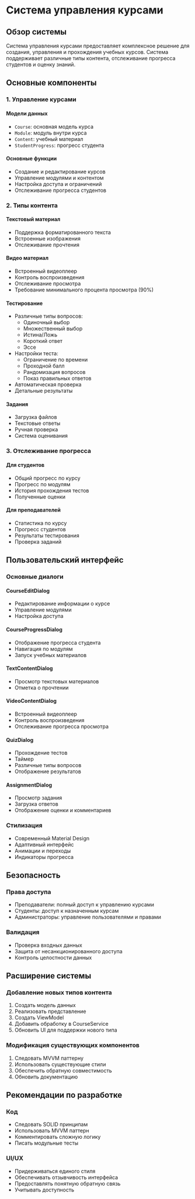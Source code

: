 # Система управления курсами

## Обзор системы

Система управления курсами предоставляет комплексное решение для создания, управления и прохождения учебных курсов. Система поддерживает различные типы контента, отслеживание прогресса студентов и оценку знаний.

## Основные компоненты

### 1. Управление курсами

#### Модели данных
- `Course`: основная модель курса
- `Module`: модуль внутри курса
- `Content`: учебный материал
- `StudentProgress`: прогресс студента

#### Основные функции
- Создание и редактирование курсов
- Управление модулями и контентом
- Настройка доступа и ограничений
- Отслеживание прогресса студентов

### 2. Типы контента

#### Текстовый материал
- Поддержка форматированного текста
- Встроенные изображения
- Отслеживание прочтения

#### Видео материал
- Встроенный видеоплеер
- Контроль воспроизведения
- Отслеживание просмотра
- Требование минимального процента просмотра (90%)

#### Тестирование
- Различные типы вопросов:
  - Одиночный выбор
  - Множественный выбор
  - Истина/Ложь
  - Короткий ответ
  - Эссе
- Настройки теста:
  - Ограничение по времени
  - Проходной балл
  - Рандомизация вопросов
  - Показ правильных ответов
- Автоматическая проверка
- Детальные результаты

#### Задания
- Загрузка файлов
- Текстовые ответы
- Ручная проверка
- Система оценивания

### 3. Отслеживание прогресса

#### Для студентов
- Общий прогресс по курсу
- Прогресс по модулям
- История прохождения тестов
- Полученные оценки

#### Для преподавателей
- Статистика по курсу
- Прогресс студентов
- Результаты тестирования
- Проверка заданий

## Пользовательский интерфейс

### Основные диалоги

#### CourseEditDialog
- Редактирование информации о курсе
- Управление модулями
- Настройка доступа

#### CourseProgressDialog
- Отображение прогресса студента
- Навигация по модулям
- Запуск учебных материалов

#### TextContentDialog
- Просмотр текстовых материалов
- Отметка о прочтении

#### VideoContentDialog
- Встроенный видеоплеер
- Контроль воспроизведения
- Отслеживание прогресса просмотра

#### QuizDialog
- Прохождение тестов
- Таймер
- Различные типы вопросов
- Отображение результатов

#### AssignmentDialog
- Просмотр задания
- Загрузка ответов
- Отображение оценки и комментариев

### Стилизация
- Современный Material Design
- Адаптивный интерфейс
- Анимации и переходы
- Индикаторы прогресса

## Безопасность

### Права доступа
- Преподаватели: полный доступ к управлению курсами
- Студенты: доступ к назначенным курсам
- Администраторы: управление пользователями и правами

### Валидация
- Проверка входных данных
- Защита от несанкционированного доступа
- Контроль целостности данных

## Расширение системы

### Добавление новых типов контента
1. Создать модель данных
2. Реализовать представление
3. Создать ViewModel
4. Добавить обработку в CourseService
5. Обновить UI для поддержки нового типа

### Модификация существующих компонентов
1. Следовать MVVM паттерну
2. Использовать существующие стили
3. Обеспечить обратную совместимость
4. Обновить документацию

## Рекомендации по разработке

### Код
- Следовать SOLID принципам
- Использовать MVVM паттерн
- Комментировать сложную логику
- Писать модульные тесты

### UI/UX
- Придерживаться единого стиля
- Обеспечивать отзывчивость интерфейса
- Предоставлять понятную обратную связь
- Учитывать доступность
